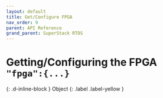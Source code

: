 ```yaml
---
layout: default
title: Get/Configure FPGA
nav_order: 9
parent: API Reference
grand_parent: SuperStack RTOS
---
```


# Getting/Configuring the FPGA `"fpga":{...}`
{: .d-inline-block }
Object
{: .label .label-yellow }
